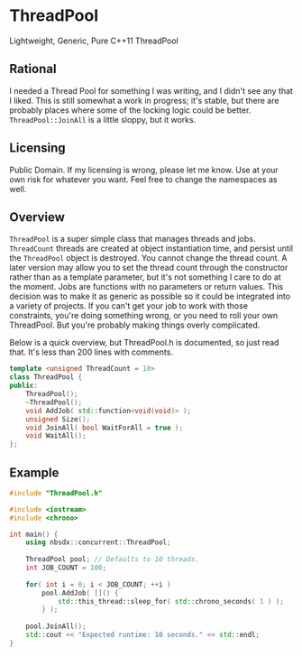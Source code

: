 # ThreadPool
Lightweight, Generic, Pure C++11 ThreadPool

## Rational
I needed a Thread Pool for something I was writing, and I didn't see any that I liked. This is still somewhat a work in progress; it's stable, but there are probably places where some of the locking logic could be better. `ThreadPool::JoinAll` is a little sloppy, but it works. 

## Licensing 
Public Domain. If my licensing is wrong, please let me know. Use at your own risk for whatever you want. Feel free to change the namespaces as well.

## Overview
`ThreadPool` is a super simple class that manages threads and jobs. `ThreadCount` threads are created at object instantiation time, and persist until the `ThreadPool` object is destroyed. You cannot change the thread count. A later version may allow you to set the thread count through the constructor rather than as a template parameter, but it's not something I care to do at the moment. Jobs are functions with no parameters or return values. This decision was to make it as generic as possible so it could be integrated into a variety of projects. If you can't get your job to work with those constraints, you're doing something wrong, or you need to roll your own ThreadPool. But you're probably making things overly complicated.

Below is a quick overview, but ThreadPool.h is documented, so just read that. It's less than 200 lines with comments.

```c++
template <unsigned ThreadCount = 10>
class ThreadPool {
public:
    ThreadPool();
    ~ThreadPool();
    void AddJob( std::function<void(void)> );
    unsigned Size();
    void JoinAll( bool WaitForAll = true );
    void WaitAll();
};
```

## Example
```c++
#include "ThreadPool.h"

#include <iostream>
#include <chrono>

int main() {
    using nbsdx::concurrent::ThreadPool;
    
    ThreadPool pool; // Defaults to 10 threads.
    int JOB_COUNT = 100;
    
    for( int i = 0; i < JOB_COUNT; ++i )
        pool.AddJob( []() { 
            std::this_thread::sleep_for( std::chrono_seconds( 1 ) );
        } );
    
    pool.JoinAll();
    std::cout << "Expected runtime: 10 seconds." << std::endl;
}
```
